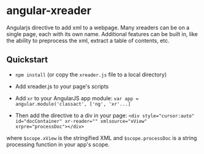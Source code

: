 # angular-xreader

Angularjs directive to add xml to a webpage. Many xreaders can be on a single page, each with its own name. Additional features can be built in, like the ability to preprocess the xml, extract a table of contents, etc.

## Quickstart

* `npm install` (or copy the `xreader.js` file to a local directory)
* Add xreader.js to your page's scripts
* Add `xr` to your AngularJS app module:
 `var app = angular.module('classact', ['ng', 'xr'...]`

* Then add the directive to a div in your page:
      `<div style="cursor:auto" id="docContainer" xr-reader="" xmlsource="xView" xrpre="processDoc"></div>`

where `$scope.xView` is the stringified XML and `$scope.processDoc` is a string processing function in your app's scope.
